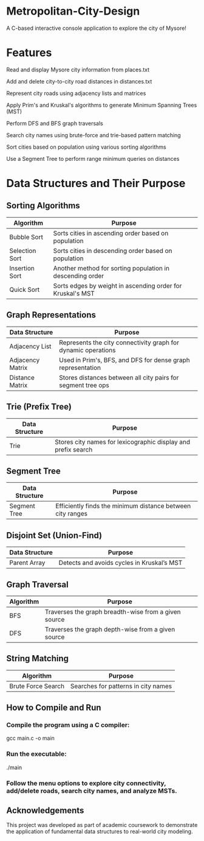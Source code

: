 # Metropolitan-City-Design
A C-based interactive console application to explore the city of Mysore! 

# Features
Read and display Mysore city information from places.txt

Add and delete city-to-city road distances in distances.txt

Represent city roads using adjacency lists and matrices

Apply Prim's and Kruskal's algorithms to generate Minimum Spanning Trees (MST)

Perform DFS and BFS graph traversals

Search city names using brute-force and trie-based pattern matching

Sort cities based on population using various sorting algorithms

Use a Segment Tree to perform range minimum queries on distances

# Data Structures and Their Purpose
## Sorting Algorithms
| Algorithm      | Purpose                                                    |
| -------------- | ---------------------------------------------------------- |
| Bubble Sort    | Sorts cities in ascending order based on population        |
| Selection Sort | Sorts cities in descending order based on population       |
| Insertion Sort | Another method for sorting population in descending order  |
| Quick Sort     | Sorts edges by weight in ascending order for Kruskal's MST |

## Graph Representations
| Data Structure   | Purpose                                                       |
| ---------------- | ------------------------------------------------------------- |
| Adjacency List   | Represents the city connectivity graph for dynamic operations |
| Adjacency Matrix | Used in Prim's, BFS, and DFS for dense graph representation   |
| Distance Matrix  | Stores distances between all city pairs for segment tree ops  |

## Trie (Prefix Tree)
| Data Structure | Purpose                                                       |
| -------------- | ------------------------------------------------------------- |
| Trie           | Stores city names for lexicographic display and prefix search |

## Segment Tree
| Data Structure | Purpose                                                    |
| -------------- | ---------------------------------------------------------- |
| Segment Tree   | Efficiently finds the minimum distance between city ranges |

## Disjoint Set (Union-Find)
| Data Structure | Purpose                                    |
| -------------- | ------------------------------------------ |
| Parent Array   | Detects and avoids cycles in Kruskal’s MST |

## Graph Traversal
| Algorithm | Purpose                                              |
| --------- | ---------------------------------------------------- |
| BFS       | Traverses the graph breadth-wise from a given source |
| DFS       | Traverses the graph depth-wise from a given source   |

## String Matching
| Algorithm          | Purpose                             |
| ------------------ | ----------------------------------- |
| Brute Force Search | Searches for patterns in city names |

## How to Compile and Run
### Compile the program using a C compiler:
gcc main.c -o main

### Run the executable:
./main

### Follow the menu options to explore city connectivity, add/delete roads, search city names, and analyze MSTs.

## Acknowledgements
This project was developed as part of academic coursework to demonstrate the application of fundamental data structures to real-world city modeling.
